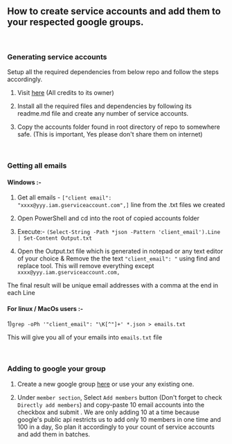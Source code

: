 ## How to create service accounts and add them to your respected google groups.
<br />

### Generating service accounts

Setup all the required dependencies from below repo and follow the steps accordingly.

  1) Visit [here](https://github.com/xyou365/AutoRclone) (All credits to its owner)

  2) Install all the required files and dependencies by following its readme.md file and create any number of service accounts.

  3) Copy the accounts folder found in root directory of repo to somewhere safe. (This is important, Yes please don't share them on internet)

<br />

### Getting all emails

#### Windows :-

  1) Get all emails - `["client email": "xxxx@yyy.iam.gserviceaccount.com",]` line from the .txt files we created

  2) Open PowerShell and cd into the root of copied accounts folder

  3) Execute:- `(Select-String -Path *json -Pattern 'client_email').Line | Set-Content Output.txt`
  
  4) Open the Output.txt file which is generated in notepad or any text editor of your choice & Remove the the text `"client_email": "` using find and replace tool. This will remove everything except `xxxx@yyy.iam.gserviceaccount.com,`

The final result will be unique email addresses with a comma at the end in each Line


#### For linux / MacOs users :-

  1)`grep -oPh '"client_email": "\K[^"]+' *.json > emails.txt`

This will give you all of your emails into `emails.txt` file 

<br />


### Adding to google your group  

  1) Create a new google group [here](https://groups.google.com) or use your any existing one.
  
  2) Under `member section`, Select `Add members` button (Don't forget to check `Directly add members`) and copy-paste 10 email accounts into the checkbox and submit . We are only adding 10 at a time because google's public api restricts us to add only 10 members in one time and 100 in a day, So plan it accordingly to your count of service accounts and add them in batches.

